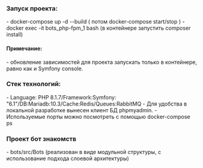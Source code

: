 <h3>Запуск проекта:</h3>
 - docker-compose up -d --build ( потом docker-compose start/stop )
 - docker exec -it bots_php-fpm_1 bash (в контейнере запустить composer install)

<h4>Примечание:</h4> 
 - обновление зависимостей для проекта запускать только в контейнере, равно как и Symfony console.

<h3>Стек технологий:</h3>
- Language: PHP 8.1.7/Framework:Symfony: "6.1"/DB:Mariadb:10.3/Cache:Redis/Queues:RabbitMQ
- Для удобства в локальной разработке вынесен клиент БД phpmyadmin.
- Используемые порты можно посмотреть с помощью docker-compose ps 


<h3>Проект бот знакомств</h3>
- bots/src/Bots  (реализован в виде модульной структуры, с использование подхода слоевой архитектуры) 


